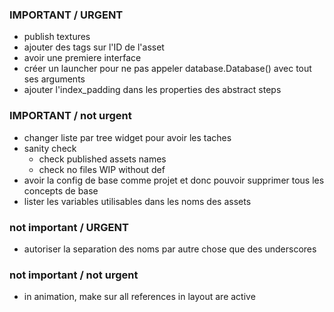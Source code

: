 ### IMPORTANT / URGENT
- publish textures
- ajouter des tags sur l'ID de l'asset
- avoir une premiere interface
- créer un launcher pour ne pas appeler database.Database() avec tout ses arguments
- ajouter l'index_padding dans les properties des abstract steps

### IMPORTANT / not urgent
- changer liste par tree widget pour avoir les taches
- sanity check
    - check published assets names
    - check no files WIP without def
- avoir la config de base comme projet et donc pouvoir supprimer tous les concepts de base
- lister les variables utilisables dans les noms des assets

### not important / URGENT
- autoriser la separation des noms par autre chose que des underscores

### not important / not urgent
- in animation, make sur all references in layout are active